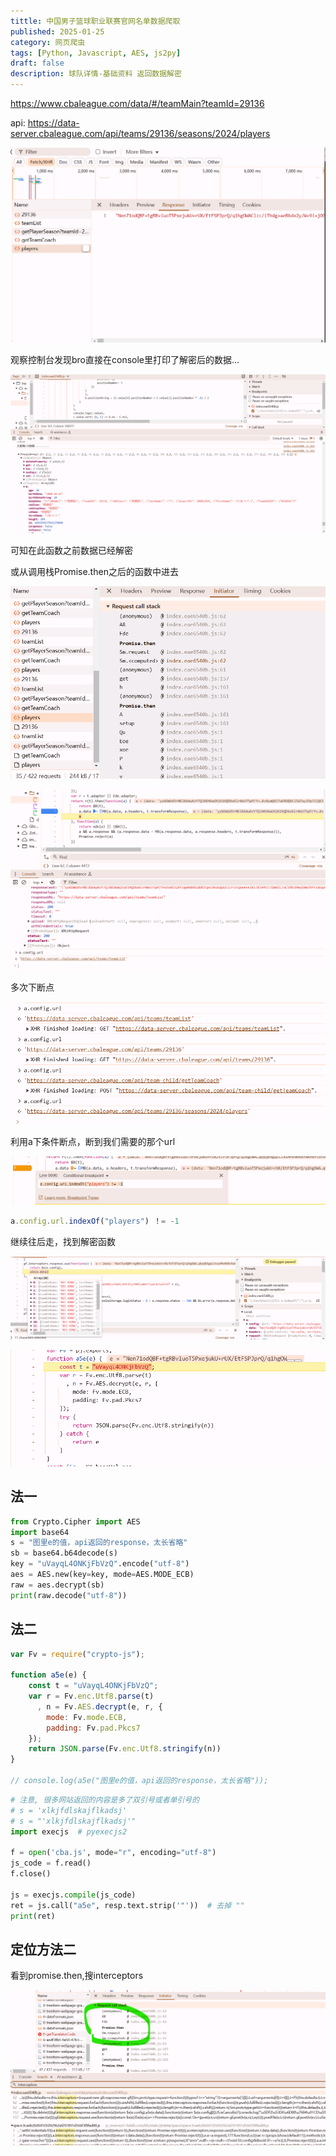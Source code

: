 ```yaml
---
tittle: 中国男子篮球职业联赛官网名单数据爬取
published: 2025-01-25
category: 网页爬虫
tags: [Python, Javascript, AES, js2py]
draft: false
description: 球队详情-基础资料 返回数据解密
---
```


https://www.cbaleague.com/data/#/teamMain?teamId=29136

api: https://data-server.cbaleague.com/api/teams/29136/seasons/2024/players

![image-20250125192353467](cba.assets/image-20250125192353467.png)

观察控制台发现bro直接在console里打印了解密后的数据...

![image-20250125193023805](cba.assets/image-20250125193023805.png)

可知在此函数之前数据已经解密

或从调用栈Promise.then之后的函数中进去

![image-20250125195551487](cba.assets/image-20250125195551487.png)

![image-20250125195708032](cba.assets/image-20250125195708032.png)

多次下断点

![image-20250125200747921](cba.assets/image-20250125200747921.png)

利用a下条件断点，断到我们需要的那个url

![image-20250125200948695](cba.assets/image-20250125200948695.png)

```javascript
a.config.url.indexOf("players") ！= -1
```

继续往后走，找到解密函数

![image-20250125201103560](cba.assets/image-20250125201103560.png)

![image-20250125201347616](cba.assets/image-20250125201347616.png)


## 法一

```python
from Crypto.Cipher import AES
import base64
s = "图里e的值，api返回的response，太长省略"
sb = base64.b64decode(s)
key = "uVayqL4ONKjFbVzQ".encode("utf-8")
aes = AES.new(key=key, mode=AES.MODE_ECB)
raw = aes.decrypt(sb)
print(raw.decode("utf-8"))
```

## 法二

```javascript
var Fv = require("crypto-js");

function a5e(e) {
    const t = "uVayqL4ONKjFbVzQ";
    var r = Fv.enc.Utf8.parse(t)
      , n = Fv.AES.decrypt(e, r, {
        mode: Fv.mode.ECB,
        padding: Fv.pad.Pkcs7
    });
    return JSON.parse(Fv.enc.Utf8.stringify(n))
}

// console.log(a5e("图里e的值，api返回的response，太长省略"));
```

```python
# 注意, 很多网站返回的内容是多了双引号或者单引号的
# s = 'xlkjfdlskajflkadsj'
# s = "'xlkjfdlskajflkadsj'"
import execjs  # pyexecjs2

f = open('cba.js', mode="r", encoding="utf-8")
js_code = f.read()
f.close()

js = execjs.compile(js_code)
ret = js.call("a5e", resp.text.strip('"'))  # 去掉 ""
print(ret)
```

## 定位方法二

看到promise.then,搜interceptors

![image-20250125210005458](cba.assets/image-20250125210005458.png)
